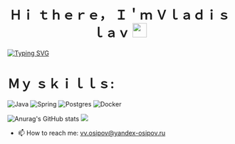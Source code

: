 <h1 align="center">Ｈｉ ｔｈｅｒｅ， Ｉ＇ｍ    Ｖｌａｄｉｓｌａｖ
<img src="https://github.com/blackcater/blackcater/raw/main/images/Hi.gif" height="32"/></h1>

<a href="https://git.io/typing-svg"><img src="https://readme-typing-svg.demolab.com?font=Fira+Code&weight=600&size=30&pause=1000&width=1500&height=100&lines=Java+developer+with+experience+in+implementing+projects+in+the+process+of+learning" alt="Typing SVG" /></a>

<h1 align="left">Ｍｙ ｓｋｉｌｌｓ:</h1>

![Java](https://img.shields.io/badge/java-%23ED8B00.svg?style=for-the-badge&logo=java&logoColor=white)
![Spring](https://img.shields.io/badge/spring-%236DB33F.svg?style=for-the-badge&logo=spring&logoColor=white)
![Postgres](https://img.shields.io/badge/postgres-%23316192.svg?style=for-the-badge&logo=postgresql&logoColor=white)
![Docker](https://img.shields.io/badge/docker-%230db7ed.svg?style=for-the-badge&logo=docker&logoColor=white)

![Anurag's GitHub stats](https://github-readme-stats.vercel.app/api?username=Bervy&show_icons=true)
![](https://github-profile-summary-cards.vercel.app/api/cards/profile-details?username=Bervy)

- 📫 How to reach me: vv.osipov@yandex-osipov.ru
 
